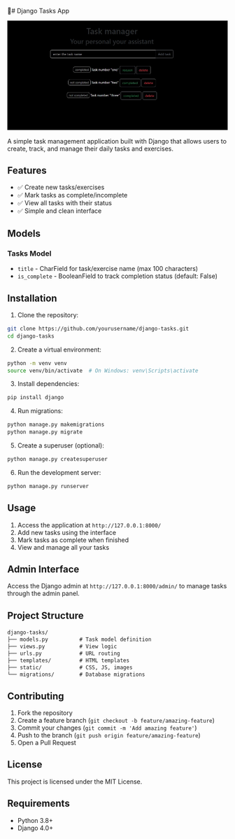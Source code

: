 📑# Django Tasks App


![List of menu buttons (their labels and order)](image/image.jpg)


A simple task management application built with Django that allows users to create, track,
and manage their daily tasks and exercises.

## Features

- ✅ Create new tasks/exercises
- ✅ Mark tasks as complete/incomplete
- ✅ View all tasks with their status
- ✅ Simple and clean interface

## Models

### Tasks Model
- `title` - CharField for task/exercise name (max 100 characters)
- `is_complete` - BooleanField to track completion status (default: False)

## Installation

1. Clone the repository:
```bash
git clone https://github.com/yourusername/django-tasks.git
cd django-tasks
```

2. Create a virtual environment:
```bash
python -m venv venv
source venv/bin/activate  # On Windows: venv\Scripts\activate
```

3. Install dependencies:
```bash
pip install django
```

4. Run migrations:
```bash
python manage.py makemigrations
python manage.py migrate
```

5. Create a superuser (optional):
```bash
python manage.py createsuperuser
```

6. Run the development server:
```bash
python manage.py runserver
```

## Usage

1. Access the application at `http://127.0.0.1:8000/`
2. Add new tasks using the interface
3. Mark tasks as complete when finished
4. View and manage all your tasks

## Admin Interface

Access the Django admin at `http://127.0.0.1:8000/admin/` to manage tasks through the admin panel.

## Project Structure

```
django-tasks/
├── models.py          # Task model definition
├── views.py           # View logic
├── urls.py            # URL routing
├── templates/         # HTML templates
├── static/            # CSS, JS, images
└── migrations/        # Database migrations
```

## Contributing

1. Fork the repository
2. Create a feature branch (`git checkout -b feature/amazing-feature`)
3. Commit your changes (`git commit -m 'Add amazing feature'`)
4. Push to the branch (`git push origin feature/amazing-feature`)
5. Open a Pull Request

## License

This project is licensed under the MIT License.

## Requirements

- Python 3.8+
- Django 4.0+